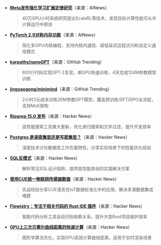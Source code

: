 - **[Meta发布强化学习扩展定律研究](https://twitter.com/iScienceLuvr/status/1978793969384624226)**（来源：AINews）  
  > 40万GPU小时系统研究提出ScaleRL等技术，发现目标计算性能可从半计算运行中预测

- **[PyTorch 2.9对称内存功能](https://pytorch.org/blog/pytorch-2-9/)**（来源：AINews）  
  > 简化多GPU内核编程，支持内核内通信、超低延迟远程访问和自定义通信模式

- **[karpathy/nanoGPT](https://github.com/karpathy/nanoGPT)**（来源：GitHub Trending）  
  > 600行代码实现GPT-2复现，单GPU快速训练，4天完成124M参数模型训练

- **[jingyaogong/minimind](https://github.com/jingyaogong/minimind)**（来源：GitHub Trending）  
  > 2小时3元成本训练26M参数GPT模型，覆盖预训练/SFT/DPO全流程，支持MoE架构

- **[Ripgrep 15.0 发布](https://news.ycombinator.com/item?id=45627324)**（来源：Hacker News）  
  > 高性能搜索工具重大更新，优化递归搜索和文件过滤，提升开发效率

- **[Postgres 是读密集型还是写密集型？](https://news.ycombinator.com/item?id=45619108)**（来源：Hacker News）  
  > 深度技术讨论数据库工作负载特性，分享实际场景下的性能优化经验

- **[SQL反模式](https://news.ycombinator.com/item?id=45626985)**（来源：Hacker News）  
  > 解析常见SQL设计陷阱，提供高性能查询的实践解决方案

- **[使用CUE统一物联网传感器数据](https://news.ycombinator.com/item?id=45627048)**（来源：Hacker News）  
  > 实战经验分享CUE语言在IoT数据标准化中的应用，解决多源数据集成难题

- **[Flowistry：专注于相关代码的 Rust IDE 插件](https://news.ycombinator.com/item?id=45627692)**（来源：Hacker News）  
  > 智能代码分析工具自动识别依赖关系，提升大型Rust项目维护效率

- **[GPU上三次贝塞尔曲线距离的快速计算](https://news.ycombinator.com/item?id=45626037)**（来源：Hacker News）  
  > 图形学算法优化，实现GPU高效计算曲线距离，适用于实时渲染场景